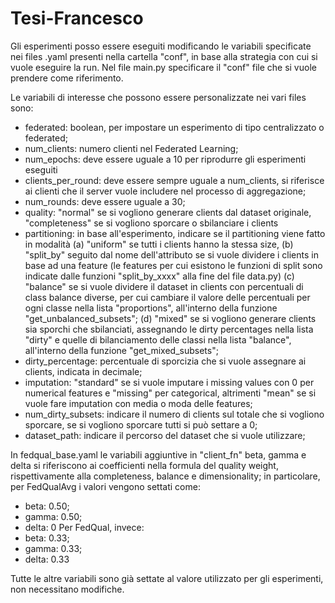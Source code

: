 # Tesi-Francesco
Gli esperimenti posso essere eseguiti modificando le variabili specificate nei files .yaml presenti nella cartella "conf", in base alla strategia con cui si vuole eseguire la run.
Nel file main.py specificare il "conf" file che si vuole prendere come riferimento.

Le variabili di interesse che possono essere personalizzate nei vari files sono:
  - federated: boolean, per impostare un esperimento di tipo centralizzato o federated;
  - num_clients: numero clienti nel Federated Learning;
  - num_epochs: deve essere uguale a 10 per riprodurre gli esperimenti eseguiti
  - clients_per_round: deve essere sempre uguale a num_clients, si riferisce ai clienti che il server vuole includere nel processo di aggregazione;
  - num_rounds: deve essere uguale a 30;
  - quality: "normal" se si vogliono generare clients dal dataset originale, "completeness" se si vogliono sporcare o sbilanciare i clients
  - partitioning: in base all'esperimento, indicare se il partitioning viene fatto in modalità
      (a) "uniform" se tutti i clients hanno la stessa size,
      (b) "split_by" seguito dal nome dell'attributo se si vuole dividere i clients in base ad una feature (le features per cui esistono le funzioni di split sono indicate dalle funzioni "split_by_xxxx" alla fine del               file data.py)
      (c) "balance" se si vuole dividere il dataset in clients con percentuali di class balance diverse, per cui cambiare il valore delle percentuali per ogni classe nella lista "proportions", all'interno della funzione           "get_unbalanced_subsets";
      (d) "mixed" se si vogliono generare clients sia sporchi che sbilanciati, assegnando le dirty percentages nella lista "dirty" e quelle di bilanciamento delle classi nella lista "balance", all'interno della funzione           "get_mixed_subsets";
  - dirty_percentage: percentuale di sporcizia che si vuole assegnare ai clients, indicata in decimale;
  - imputation: "standard" se si vuole imputare i missing values con 0 per numerical features e "missing" per categorical, altrimenti "mean" se si vuole fare imputation con media o moda delle features;
  - num_dirty_subsets: indicare il numero di clients sul totale che si vogliono sporcare, se si vogliono sporcare tutti si può settare a 0;
  - dataset_path: indicare il percorso del dataset che si vuole utilizzare;

In fedqual_base.yaml le variabili aggiuntive in "client_fn" beta, gamma e delta si riferiscono ai coefficienti nella formula del quality weight, rispettivamente alla completeness, balance e dimensionality; in particolare, per FedQualAvg i valori vengono settati come:
  - beta: 0.50;
  - gamma: 0.50;
  - delta: 0
Per FedQual, invece:
  - beta: 0.33;
  - gamma: 0.33;
  - delta: 0.33

Tutte le altre variabili sono già settate al valore utilizzato per gli esperimenti, non necessitano modifiche.

